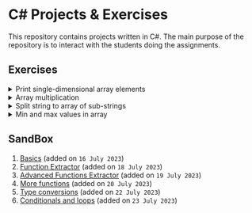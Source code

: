 # C# Projects & Exercises

This repository contains projects written in C#. The main purpose of the repository is to interact with the students doing the assignments.

## Exercises

<details><summary>Print single-dimensional array elements</summary>
<hr>

Task id: `LSP-2`

You have an array:

````c#
int[] myArray = {1, -20, 23, -4, 8, -91, 0, 77, -4, 43, 11, -91};
````

* Loop through all elements of this array and print only numbers greater than 0.
* Solve this task using `for` loop, `while` loop and `do-while` loop.
* For every implementation (`for`-loop, `while` loop and `do-while` loop) create separate function (method) and call it accordingly.

[Implement this task in a console project](Tutorials/CreateConsoleProject.md)

<hr>
</details>

<details><summary>Array multiplication</summary>
<hr>

Task id: `LSP-3`

Write a function that takes two arguments, `firstArray` and `secondArray`. 

`firstArray` and `secondArray` are arrays of integers. 

The function must return an array where each element is the product of the indexed elements of `firstArray` and `secondArray`.

For example:

For initial arrays

```c#
    int[] firstArray = { 21, 5, -3, 4, 6, 131, 7, -27, -4, 93, -1, -91 };
    int[] secondArray = { 3, 82, 6, 2, -9, 6, 14, 7, 3, 0, 90, -2 };
```	

The result array should equal to 

```c#
{ 63, 410, -18, 8, -54, 786, 98, -189, -12, 0, -90, 182 }
```

[Implement this task in a console project](Tutorials/CreateConsoleProject.md)

<hr>
</details>

<details><summary>Split string to array of sub-strings</summary>
<hr>

Task id: `LSP-4`

Write a function that takes two arguments. 

The first is a string to process. The second is a character delimiter (of type char). 

The function will return a string array containing the sub-strings in this case that are delimited by the second argument (delimiter symbol).

Use of the standard `string.Split()` method is not allowed.

For example for arguments:

First argument (string): 

```c#
string stringToProcess = "Apple,Orange,Kiwi,Banana,Mulberry";
```

Second argument (char):

```c#
char delimiter = ',';
```

The function should return the following array:

```c#
{"Apple", "Orange", "Kiwi", "Banana", "Mulberry"}
```

[Implement this task in a console project](Tutorials/CreateConsoleProject.md)

<hr>
</details>

<details><summary>Min and max values in array</summary>
<hr>

Task id: `LSP-5`

Write a function that takes two arguments. The first is an array of integer values, and the second is a logical type (`bool`).

If the second argument is `true`, the function should return the maximum element of the array; if it is `false`, the function should return the minimum element of the array.

For example:

**First example**:

First argument:

```c#
int[] myArray = { 29, -8, 6, 41, 15, 19, 21, 34, 0, 4};
```

Second argument:

```c#
bool findMaxValue = true;
```

The function should return `41`

**Second example**:

First argument:

```c#
int[] myArray = { 29, -8, 6, 41, 15, 19, 21, 34, 0, 4};
```

Second argument: 

```c#
bool findMaxValue = false;
```

The function should return:  `-8`

[Implement this task in a console project](Tutorials/CreateConsoleProject.md)

<hr>
</details>


## SandBox

1. [Basics](SandBox/Basics) (added on `16 July 2023`)
2. [Function Extractor](SandBox/FunctionExtractor) (added on `18 July 2023`)
3. [Advanced Functions Extractor](SandBox/AdvancedFunctionsExtractor) (added on `19 July 2023`)
4. [More functions](SandBox/MoreFunctions) (added on `20 July 2023`)
5. [Type conversions](SandBox/TypeConversions) (added on `22 July 2023`)
6. [Conditionals and loops](SandBox/ConditionalsAndLoops) (added on `23 July 2023`)